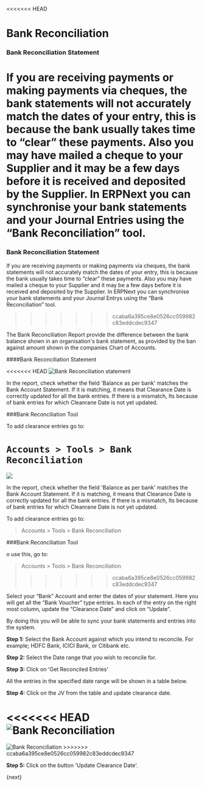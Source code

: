 <<<<<<< HEAD
# Bank Reconciliation

### Bank Reconciliation Statement

If you are receiving payments or making payments via cheques, the bank statements will not accurately match the dates of your entry, this is because the bank usually takes time to “clear” these payments. Also you may have mailed a cheque to your Supplier and it may be a few days before it is received and deposited by the Supplier. In ERPNext you can synchronise your bank statements and your Journal Entries using the “Bank Reconciliation” tool.
=======
### Bank Reconciliation Statement

If you are receiving payments or making payments via cheques, the bank statements will not accurately match the dates of your entry, this is because the bank usually takes time to “clear” these payments. Also you may have
mailed a cheque to your Supplier and it may be a few days before it is received and deposited by the Supplier. In ERPNext you can synchronise your bank statements and your Journal Entrys using the “Bank Reconciliation”
tool.
>>>>>>> ccaba6a395ce8e0526cc059982c83eddcdec9347

The Bank Reconciliation Report provide the difference between the bank balance shown in an organisation's bank statement, as provided by the ban against amount shown in the companies Chart of Accounts.

####Bank Reconciliation Statement

<<<<<<< HEAD
<img class="screenshot" alt="Bank Reconciliation statement" src="/docs/assets/img/accounts/bank-reconciliation-2.png">  

In the report, check whether the field 'Balance as per bank' matches the Bank Account Statement. If it is matching, it means that Clearance Date is correctly updated for all the bank entries. If there is a mismatch, Its because of bank entries for which Cleanrane Date is not yet updated.

###Bank Reconciliation Tool

To add clearance entries go to:

`Accounts > Tools > Bank Reconciliation`
=======
![]({{docs_base_url}}/assets/old_images/erpnext/bank-reconciliation-2.png)  

In the report, check whether the field 'Balance as per bank' matches the Bank Account Statement. If it is matching, it means that Clearance Date is correctly updated for all the bank entries. If there is a mismatch, Its because of bank entries for which Cleanrane Date is not yet updated.

To add clearance entries go to:

> Accounts > Tools > Bank Reconciliation

###Bank Reconciliation Tool

o use this, go to:

> Accounts > Tools > Bank Reconciliation
>>>>>>> ccaba6a395ce8e0526cc059982c83eddcdec9347

Select your “Bank” Account and enter the dates of your statement. Here you
will get all the “Bank Voucher” type entries. In each of the entry on the
right most column, update the “Clearance Date” and click on “Update”.

By doing this you will be able to sync your bank statements and entries into
the system.

__Step 1:__ Select the Bank Account against which you intend to reconcile. For
example; HDFC Bank, ICICI Bank, or Citibank etc.

__Step 2:__ Select the Date range that you wish to reconcile for.

__Step 3:__ Click on 'Get Reconciled Entries'

All the entries in the specified date range will be shown in a table below.

__Step 4:__ Click on the JV from the table and update clearance date.

<<<<<<< HEAD
<img class="screenshot" alt="Bank Reconciliation" src="/docs/assets/img/accounts/bank-reconciliation.png">
=======
<img class="screenshot" alt="Bank Reconciliation" src="{{docs_base_url}}/assets/img/accounts/bank-reconciliation.png">
>>>>>>> ccaba6a395ce8e0526cc059982c83eddcdec9347

__Step 5:__ Click on the button 'Update Clearance Date'.
 
{next}
